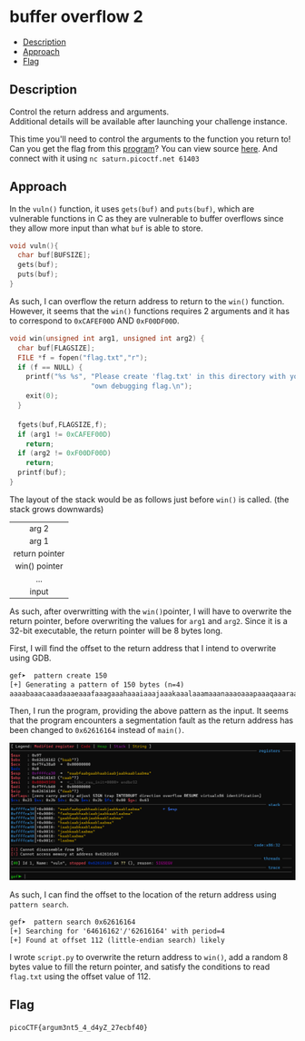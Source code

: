 # buffer overflow 2

- [Description](#description)
- [Approach](#approach)
- [Flag](#flag)

## Description

Control the return address and arguments. <br>
Additional details will be available after launching your challenge instance.

This time you'll need to control the arguments to the function you return to! Can you get the flag from this [program](https://artifacts.picoctf.net/c/144/vuln)?
You can view source [here](https://artifacts.picoctf.net/c/144/vuln.c). And connect with it using `nc saturn.picoctf.net 61403`

## Approach

In the `vuln()` function, it uses `gets(buf)` and `puts(buf)`, which are vulnerable functions in C as they are vulnerable to buffer overflows since they allow more input than what `buf` is able to store.

```c
void vuln(){
  char buf[BUFSIZE];
  gets(buf);
  puts(buf);
}
```

As such, I can overflow the return address to return to the `win()` function. However, it seems that the `win()` functions requires 2 arguments and it has to correspond to `0xCAFEF00D` AND `0xF00DF00D`.

```c
void win(unsigned int arg1, unsigned int arg2) {
  char buf[FLAGSIZE];
  FILE *f = fopen("flag.txt","r");
  if (f == NULL) {
    printf("%s %s", "Please create 'flag.txt' in this directory with your",
                    "own debugging flag.\n");
    exit(0);
  }

  fgets(buf,FLAGSIZE,f);
  if (arg1 != 0xCAFEF00D)
    return;
  if (arg2 != 0xF00DF00D)
    return;
  printf(buf);
}
```

The layout of the stack would be as follows just before `win()` is called. (the stack grows downwards)

<table>
  <tr>
    <td style="text-align: center;">arg 2</td>
  </tr>
  <tr>
    <td style="text-align: center;">arg 1</td>
  </tr>
    <td style="text-align: center;">return pointer</td>
  </tr>
    <td style="text-align: center;">win() pointer</td>
  </tr>
    <td style="text-align: center;">...</td>
  </tr>
    <td style="text-align: center;">input</td>
  </tr>
</table>

As such, after overwritting with the `win()`pointer, I will have to overwrite the return pointer, before overwriting the values for `arg1` and `arg2`. Since it is a 32-bit executable, the return pointer will be 8 bytes long.

First, I will find the offset to the return address that I intend to overwrite using GDB.

```
gef➤  pattern create 150
[+] Generating a pattern of 150 bytes (n=4)
aaaabaaacaaadaaaeaaafaaagaaahaaaiaaajaaakaaalaaamaaanaaaoaaapaaaqaaaraaasaaataaauaaavaaawaaaxaaayaaazaabbaabcaabdaabeaabfaabgaabhaabiaabjaabkaablaabma
```

Then, I run the program, providing the above pattern as the input. It seems that the program encounters a segmentation fault as the return address has been changed to `0x62616164` instead of `main()`.

<p align="center">
  <img src="https://raw.githubusercontent.com/DarrenPea/picoCTF_writeups/refs/heads/main/picoCTF-2022/Binary-Exploitation/buffer-overflow-2/img/offset.png" />
</p>

As such, I can find the offset to the location of the return address using `pattern search`.

```
gef➤  pattern search 0x62616164
[+] Searching for '64616162'/'62616164' with period=4
[+] Found at offset 112 (little-endian search) likely
```

I wrote `script.py` to overwrite the return address to `win()`, add a random 8 bytes value to fill the return pointer, and satisfy the conditions to read `flag.txt` using the offset value of 112.

## Flag

`picoCTF{argum3nt5_4_d4yZ_27ecbf40}`